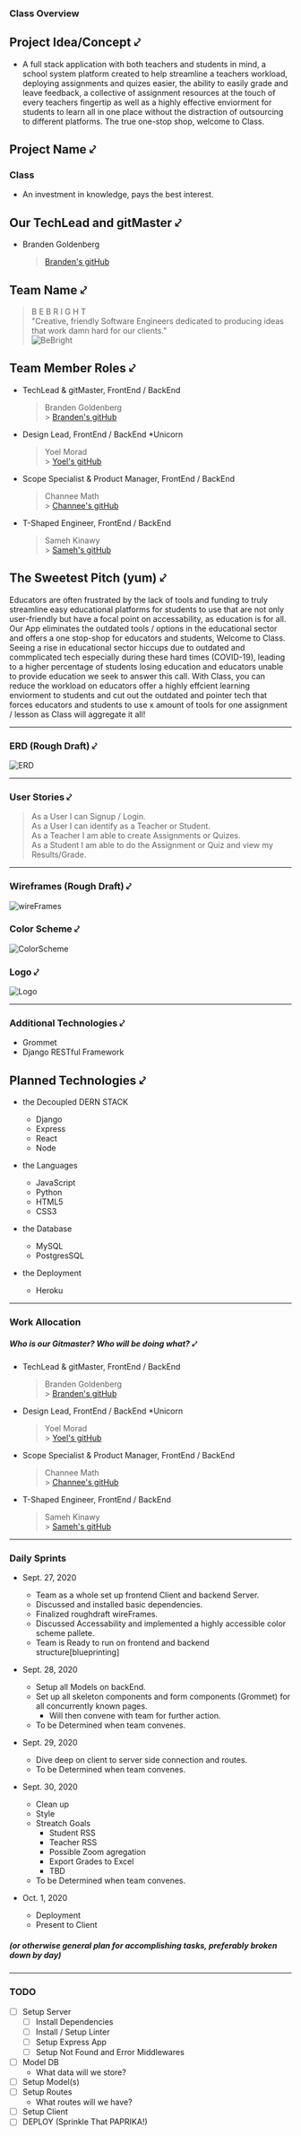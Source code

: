 ### Class Overview

## Project Idea/Concept ⤦

- A full stack application with both teachers and students in mind, a school system platform created to help streamline a teachers workload, deploying assignments and quizes easier, the ability to easily grade and leave feedback, a collective of assignment resources at the touch of every teachers fingertip as well as a highly effective enviorment for students to learn all in one place without the distraction of outsourcing to different platforms. The true one-stop shop, welcome to Class.

## Project Name ⤦

### Class

- An investment in knowledge, pays the best interest.<br>

## Our TechLead and gitMaster ⤦

- Branden Goldenberg<br>
  > [Branden's gitHub](https://github.com/BGoldenberg161)

## Team Name ⤦

> B E B R I G H T<br>
> "Creative, friendly Software Engineers dedicated to producing ideas that work damn hard for our clients."<br> ![BeBright](https://i.imgur.com/g1dU8DF.png)

## Team Member Roles ⤦

- TechLead & gitMaster, FrontEnd / BackEnd
  > Branden Goldenberg<br> > [Branden's gitHub](https://github.com/BGoldenberg161)

- Design Lead, FrontEnd / BackEnd *Unicorn

  > Yoel Morad<br> > [Yoel's gitHub](https://github.com/yoel0)

- Scope Specialist & Product Manager, FrontEnd / BackEnd

  > Channee Math<br> > [Channee's gitHub](https://github.com/chamon562)

- T-Shaped Engineer, FrontEnd / BackEnd

  > Sameh Kinawy<br> > [Sameh's gitHub](https://github.com/kinawy)


## The Sweetest Pitch (yum) ⤦

Educators are often frustrated by the lack of tools and funding to truly streamline easy educational platforms for students to use that are not only user-friendly but have a focal point on accessability, as education is for all.
Our App eliminates the outdated tools / options in the educational sector and offers a one stop-shop for educators and students, Welcome to Class.
Seeing a rise in educational sector hiccups due to outdated and commplicated tech especially during these hard times (COVID-19), leading to a higher percentage of students losing education and educators unable to provide education we seek to answer this call.
With Class, you can reduce the workload on educators offer a highly effcient learning enviorment to students and cut out the outdated and pointer tech that forces educators and students to use x amount of tools for one assignment / lesson as Class will aggregate it all!

---

### ERD (Rough Draft) ⤦

![ERD](https://i.imgur.com/J8TI6Ci.png)

---

### User Stories ⤦

> As a User I can Signup / Login.<br>
> As a User I can identify as a Teacher or Student.<br>
> As a Teacher I am able to create Assignments or Quizes.<br>
> As a Student I am able to do the Assignment or Quiz and view my Results/Grade.<br>

---

### Wireframes (Rough Draft) ⤦

![wireFrames](https://i.imgur.com/fQDjWlb.png)

### Color Scheme ⤦

![ColorScheme](https://i.imgur.com/0SlQCA7.png)

### Logo ⤦

![Logo](https://i.imgur.com/ltH8i9E.png)

---

### Additional Technologies ⤦

- Grommet
- Django RESTful Framework

## Planned Technologies ⤦

- the Decoupled DERN STACK
  - Django
  - Express
  - React
  - Node

- the Languages
  - JavaScript
  - Python
  - HTML5
  - CSS3

- the Database
  - MySQL
  - PostgresSQL

- the Deployment
  - Heroku

---

### Work Allocation

##### Who is our Gitmaster? Who will be doing what? ⤦

- TechLead & gitMaster, FrontEnd / BackEnd
  > Branden Goldenberg<br> > [Branden's gitHub](https://github.com/BGoldenberg161)

- Design Lead, FrontEnd / BackEnd *Unicorn

  > Yoel Morad<br> > [Yoel's gitHub](https://github.com/yoel0)

- Scope Specialist & Product Manager, FrontEnd / BackEnd

  > Channee Math<br> > [Channee's gitHub](https://github.com/chamon562)

- T-Shaped Engineer, FrontEnd / BackEnd

  > Sameh Kinawy<br> > [Sameh's gitHub](https://github.com/kinawy)

---

### Daily Sprints

- Sept. 27, 2020
  - Team as a whole set up frontend Client and backend Server.
  - Discussed and installed basic dependencies.
  - Finalized roughdraft wireFrames.
  - Discussed Accessability and implemented a highly accessible color scheme pallete.
  - Team is Ready to run on frontend and backend structure[blueprinting]

- Sept. 28, 2020
  - Setup all Models on backEnd.
  - Set up all skeleton components and form components (Grommet) for all concurrently known pages.
    - Will then convene with team for further action.
  - To be Determined when team convenes.

- Sept. 29, 2020
  - Dive deep on client to server side connection and routes.
  - To be Determined when team convenes.

- Sept. 30, 2020
  - Clean up
  - Style
  - Streatch Goals
    - Student RSS
    - Teacher RSS
    - Possible Zoom agregation
    - Export Grades to Excel
    - TBD
  - To be Determined when team convenes.

- Oct. 1, 2020
  - Deployment
  - Present to Client


##### (or otherwise general plan for accomplishing tasks, preferably broken down by day)

---

### TODO

- [ ] Setup Server
  - [ ] Install Dependencies
  - [ ] Install / Setup Linter
  - [ ] Setup Express App
  - [ ] Setup Not Found and Error Middlewares
- [ ] Model DB
  - What data will we store?
- [ ] Setup Model(s)
- [ ] Setup Routes
  - What routes will we have?
- [ ] Setup Client
- [ ] DEPLOY (Sprinkle That PAPRIKA!)